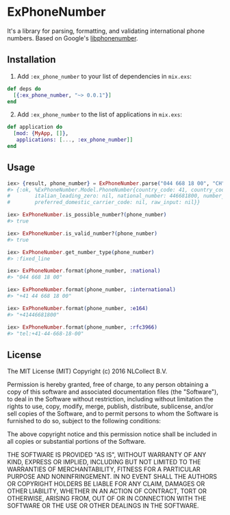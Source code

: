 # ExPhoneNumber

It's a library for parsing, formatting, and validating international phone numbers.
Based on Google's [libphonenumber](https://github.com/googlei18n/libphonenumber).

## Installation

  1. Add `:ex_phone_number` to your list of dependencies in `mix.exs`:
```ex
def deps do
  [{:ex_phone_number, "~> 0.0.1"}]
end
```

  2. Add `:ex_phone_number` to the list of applications in `mix.exs`:
```ex
def application do
  [mod: {MyApp, []},
   applications: [..., :ex_phone_number]]
end
```

## Usage
```ex
iex> {result, phone_number} = ExPhoneNumber.parse("044 668 18 00", "CH")
#> {:ok, %ExPhoneNumber.Model.PhoneNumber{country_code: 41, country_code_source: nil, extension: nil,
#        italian_leading_zero: nil, national_number: 446681800, number_of_leading_zeros: nil,
#        preferred_domestic_carrier_code: nil, raw_input: nil}}

iex> ExPhoneNumber.is_possible_number?(phone_number)
#> true

iex> ExPhoneNumber.is_valid_number?(phone_number)
#> true

iex> ExPhoneNumber.get_number_type(phone_number)
#> :fixed_line

iex> ExPhoneNumber.format(phone_number, :national)
#> "044 668 18 00"

iex> ExPhoneNumber.format(phone_number, :international)
#> "+41 44 668 18 00"

iex> ExPhoneNumber.format(phone_number, :e164)
#> "+41446681800"

iex> ExPhoneNumber.format(phone_number, :rfc3966)
#> "tel:+41-44-668-18-00"
```

## License

The MIT License (MIT)
Copyright (c) 2016 NLCollect B.V.

Permission is hereby granted, free of charge, to any person obtaining a copy of this software and associated documentation files (the "Software"), to deal in the Software without restriction, including without limitation the rights to use, copy, modify, merge, publish, distribute, sublicense, and/or sell copies of the Software, and to permit persons to whom the Software is furnished to do so, subject to the following conditions:

The above copyright notice and this permission notice shall be included in all copies or substantial portions of the Software.

THE SOFTWARE IS PROVIDED "AS IS", WITHOUT WARRANTY OF ANY KIND, EXPRESS OR IMPLIED, INCLUDING BUT NOT LIMITED TO THE WARRANTIES OF MERCHANTABILITY, FITNESS FOR A PARTICULAR PURPOSE AND NONINFRINGEMENT. IN NO EVENT SHALL THE AUTHORS OR COPYRIGHT HOLDERS BE LIABLE FOR ANY CLAIM, DAMAGES OR OTHER LIABILITY, WHETHER IN AN ACTION OF CONTRACT, TORT OR OTHERWISE, ARISING FROM, OUT OF OR IN CONNECTION WITH THE SOFTWARE OR THE USE OR OTHER DEALINGS IN THE SOFTWARE.

